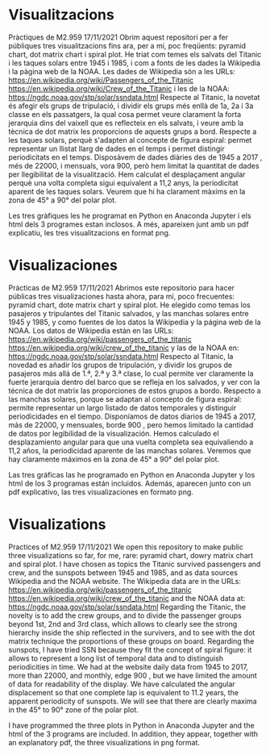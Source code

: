 # Visualitzacions
Pràctiques de M2.959
17/11/2021
Obrim aquest repositori per a fer públiques tres visualitzacions fins ara, per a mi, poc freqüents: pyramid chart, dot matrix chart i spiral plot.
He triat com temes els salvats del Titanic i les taques solars entre 1945 i 1985, i com a fonts de les dades la Wikipedia i la pàgina web de la NOAA.
Les dades de Wikipedia són a les URLs:
https://en.wikipedia.org/wiki/Passengers_of_the_Titanic
https://en.wikipedia.org/wiki/Crew_of_the_Titanic
i les de la NOAA:
https://ngdc.noaa.gov/stp/solar/ssndata.html
Respecte al Titanic, la novetat és afegir els grups de tripulació, i dividir els grups més enllà de 1a, 2a i 3a classe en els passatgers, la qual cosa permet veure clarament la forta jerarquia dins del vaixell que es reflecteix en els salvats, i veure amb la tècnica de dot matrix les proporcions de aquests grups a bord.
Respecte a les taques solars, perquè s'adapten al concepte de figura espiral: permet representar un llistat llarg de dades en el temps i permet distingir periodicitats en el temps.
Disposàvem de dades diàries des de 1945 a 2017 , més de 22000, i mensuals, vora 900, però hem limitat la quantitat de dades per llegibilitat de la visualització.
Hem calculat el desplaçament angular perquè una volta completa sigui equivalent a 11,2 anys, la periodicitat aparent de les taques solars. Veurem que hi ha clarament màxims en la zona de 45° a 90° del polar plot.

Les tres gràfiques les he programat en Python en Anaconda Jupyter i els html dels 3 programes estan inclosos. A més, apareixen junt amb un pdf explicatiu, les tres visualitzacions en format png.


# Visualizaciones
Prácticas de M2.959
17/11/2021
Abrimos este repositorio para hacer públicas tres visualizaciones hasta ahora, para mí, poco frecuentes: pyramid chart, dote matrix chart y spiral plot.
He elegido como temas los pasajeros y tripulantes del Titanic salvados, y las manchas solares entre 1945 y 1985, y como fuentes de los datos la Wikipedia y la página web de la NOAA.
Los datos de Wikipedia están en las URLs:
https://en.wikipedia.org/wiki/passengers_of_the_titanic
https://en.wikipedia.org/wiki/crew_of_the_titanic
y las de la NOAA en:
https://ngdc.noaa.gov/stp/solar/ssndata.html
Respecto al Titanic, la novedad es añadir los grupos de tripulación, y dividir los grupos de pasajeros más allá de 1.ª, 2.ª y 3.ª clase, lo cual permite ver claramente la fuerte jerarquía dentro del barco que se refleja en los salvados, y ver con la técnica de dot matrix las proporciones de estos grupos a bordo.
Respecto a las manchas solares, porque se adaptan al concepto de figura espiral: permite representar un largo listado de datos temporales y distinguir periodicidades en el tiempo.
Disponíamos de datos diarios de 1945 a 2017, más de 22000, y mensuales, borde 900 , pero hemos limitado la cantidad de datos por legibilidad de la visualización.
Hemos calculado el desplazamiento angular para que una vuelta completa sea equivaliendo a 11,2 años, la periodicidad aparente de las manchas solares. Veremos que hay claramente máximos en la zona de 45° a 90° del polar plot.

Las tres gráficas las he programado en Python en Anaconda Jupyter y los html de los 3 programas están incluidos. Además, aparecen junto con un pdf explicativo, las tres visualizaciones en formato png.

# Visualizations
Practices of M2.959
17/11/2021
We open this repository to make public three visualizations so far, for me, rare: pyramid chart, dowry matrix chart and spiral plot.
I have chosen as topics the Titanic survived passengers and crew, and the sunspots between 1945 and 1985, and as data sources Wikipedia and the NOAA website.
The Wikipedia data are in the URLs:
https://en.wikipedia.org/wiki/passengers_of_the_titanic
https://en.wikipedia.org/wiki/crew_of_the_titanic
and the NOAA data at:
https://ngdc.noaa.gov/stp/solar/ssndata.html
Regarding the Titanic, the novelty is to add the crew groups, and to divide the passenger groups beyond 1st, 2nd and 3rd class, which allows to clearly see the strong hierarchy inside the ship reflected in the survivers, and to see with the dot matrix technique the proportions of these groups on board.
Regarding the sunspots, I have tried SSN because they fit the concept of spiral figure: it allows to represent a long list of temporal data and to distinguish periodicities in time.
We had at the website daily data from 1945 to 2017, more than 22000, and monthly, edge 900 , but we have limited the amount of data for readability of the display.
We have calculated the angular displacement so that one complete lap is equivalent to 11.2 years, the apparent periodicity of sunspots. We will see that there are clearly maxima in the 45° to 90° zone of the polar plot.

I have programmed the three plots in Python in Anaconda Jupyter and the html of the 3 programs are included. In addition, they appear, together with an explanatory pdf, the three visualizations in png format.
